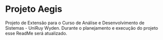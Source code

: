
# Projeto Aegis

Projeto de Extensão para o Curso de Análise e Desenvolvimento de Sistemas - UniRuy Wyden. Durante o planejamento e execução do projeto esse ReadMe será atualizado.

